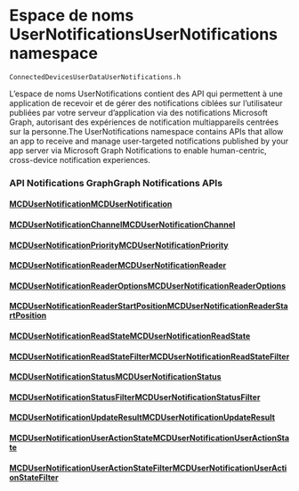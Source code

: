 # <a name="usernotifications-namespace"></a><span data-ttu-id="14477-101">Espace de noms UserNotifications</span><span class="sxs-lookup"><span data-stu-id="14477-101">UserNotifications namespace</span></span>
```
ConnectedDevicesUserDataUserNotifications.h
```
<span data-ttu-id="14477-102">L’espace de noms UserNotifications contient des API qui permettent à une application de recevoir et de gérer des notifications ciblées sur l’utilisateur publiées par votre serveur d’application via des notifications Microsoft Graph, autorisant des expériences de notification multiappareils centrées sur la personne.</span><span class="sxs-lookup"><span data-stu-id="14477-102">The UserNotifications namespace contains APIs that allow an app to receive and manage user-targeted notifications published by your app server via Microsoft Graph Notifications to enable human-centric, cross-device notification experiences.</span></span> 

### <a name="graph-notifications-apis"></a><span data-ttu-id="14477-103">API Notifications Graph</span><span class="sxs-lookup"><span data-stu-id="14477-103">Graph Notifications APIs</span></span>

#### <a name="mcdusernotificationmcdusernotificationmd"></a>[<span data-ttu-id="14477-104">MCDUserNotification</span><span class="sxs-lookup"><span data-stu-id="14477-104">MCDUserNotification</span></span>](MCDUserNotification.md)
#### <a name="mcdusernotificationchannelmcdusernotificationchannelmd"></a>[<span data-ttu-id="14477-105">MCDUserNotificationChannel</span><span class="sxs-lookup"><span data-stu-id="14477-105">MCDUserNotificationChannel</span></span>](MCDUserNotificationChannel.md)
#### <a name="mcdusernotificationprioritymcdusernotificationprioritymd"></a>[<span data-ttu-id="14477-106">MCDUserNotificationPriority</span><span class="sxs-lookup"><span data-stu-id="14477-106">MCDUserNotificationPriority</span></span>](MCDUserNotificationPriority.md)
#### <a name="mcdusernotificationreadermcdusernotificationreadermd"></a>[<span data-ttu-id="14477-107">MCDUserNotificationReader</span><span class="sxs-lookup"><span data-stu-id="14477-107">MCDUserNotificationReader</span></span>](MCDUserNotificationReader.md)
#### <a name="mcdusernotificationreaderoptionsmcdusernotificationreaderoptionsmd"></a>[<span data-ttu-id="14477-108">MCDUserNotificationReaderOptions</span><span class="sxs-lookup"><span data-stu-id="14477-108">MCDUserNotificationReaderOptions</span></span>](MCDUserNotificationReaderOptions.md)
#### <a name="mcdusernotificationreaderstartpositionmcdusernotificationreaderstartpositionmd"></a>[<span data-ttu-id="14477-109">MCDUserNotificationReaderStartPosition</span><span class="sxs-lookup"><span data-stu-id="14477-109">MCDUserNotificationReaderStartPosition</span></span>](MCDUserNotificationReaderStartPosition.md)
#### <a name="mcdusernotificationreadstatemcdusernotificationreadstatemd"></a>[<span data-ttu-id="14477-110">MCDUserNotificationReadState</span><span class="sxs-lookup"><span data-stu-id="14477-110">MCDUserNotificationReadState</span></span>](MCDUserNotificationReadState.md)
#### <a name="mcdusernotificationreadstatefiltermcdusernotificationreadstatefiltermd"></a>[<span data-ttu-id="14477-111">MCDUserNotificationReadStateFilter</span><span class="sxs-lookup"><span data-stu-id="14477-111">MCDUserNotificationReadStateFilter</span></span>](MCDUserNotificationReadStateFilter.md)
#### <a name="mcdusernotificationstatusmcdusernotificationstatusmd"></a>[<span data-ttu-id="14477-112">MCDUserNotificationStatus</span><span class="sxs-lookup"><span data-stu-id="14477-112">MCDUserNotificationStatus</span></span>](MCDUserNotificationStatus.md)
#### <a name="mcdusernotificationstatusfiltermcdusernotificationstatusfiltermd"></a>[<span data-ttu-id="14477-113">MCDUserNotificationStatusFilter</span><span class="sxs-lookup"><span data-stu-id="14477-113">MCDUserNotificationStatusFilter</span></span>](MCDUserNotificationStatusFilter.md)
#### <a name="mcdusernotificationupdateresultmcdusernotificationupdateresultmd"></a>[<span data-ttu-id="14477-114">MCDUserNotificationUpdateResult</span><span class="sxs-lookup"><span data-stu-id="14477-114">MCDUserNotificationUpdateResult</span></span>](MCDUserNotificationUpdateResult.md)
#### <a name="mcdusernotificationuseractionstatemcdusernotificationuseractionstatemd"></a>[<span data-ttu-id="14477-115">MCDUserNotificationUserActionState</span><span class="sxs-lookup"><span data-stu-id="14477-115">MCDUserNotificationUserActionState</span></span>](MCDUserNotificationUserActionState.md)
#### <a name="mcdusernotificationuseractionstatefiltermcdusernotificationuseractionstatefiltermd"></a>[<span data-ttu-id="14477-116">MCDUserNotificationUserActionStateFilter</span><span class="sxs-lookup"><span data-stu-id="14477-116">MCDUserNotificationUserActionStateFilter</span></span>](MCDUserNotificationUserActionStateFilter.md)
